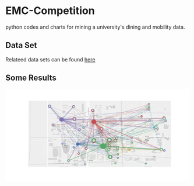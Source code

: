 # EMC-Competition
python codes and charts for mining a university's dining and mobility data.
## Data Set
Relateed data sets can be found [here](http://data.sjtu.edu.cn/organization/emc)
## Some Results
![](chart/time_area_heat_withdomitory_workday_dinner.png)